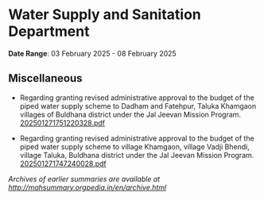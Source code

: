 # Water Supply and Sanitation Department

**Date Range**: 03 February 2025 - 08 February 2025


## Miscellaneous
- Regarding granting revised administrative approval to the budget of the piped water supply scheme to Dadham and Fatehpur, Taluka Khamgaon villages of Buldhana district under the Jal Jeevan Mission Program.\
  [202501271751220328.pdf](https://gr.maharashtra.gov.in/Site/Upload/Government%20Resolutions/English/202501271751220328.pdf)

- Regarding granting revised administrative approval to the budget of the piped water supply scheme to village Khamgaon, village Vadji Bhendi, village Taluka, Buldhana district under the Jal Jeevan Mission Program.\
  [202501271747240028.pdf](https://gr.maharashtra.gov.in/Site/Upload/Government%20Resolutions/English/202501271747240028.pdf)


*Archives of earlier summaries are available at http://mahsummary.orgpedia.in/en/archive.html*